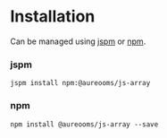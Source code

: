 # Installation
Can be managed using
[jspm](http://jspm.io)
or [npm](https://github.com/npm/npm).

### jspm
```terminal
jspm install npm:@aureooms/js-array
```

### npm
```terminal
npm install @aureooms/js-array --save
```
